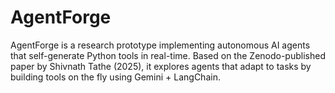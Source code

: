 # AgentForge
AgentForge is a research prototype implementing autonomous AI agents that self-generate Python tools in real-time. Based on the Zenodo-published paper by Shivnath Tathe (2025), it explores agents that adapt to tasks by building tools on the fly using Gemini + LangChain.
